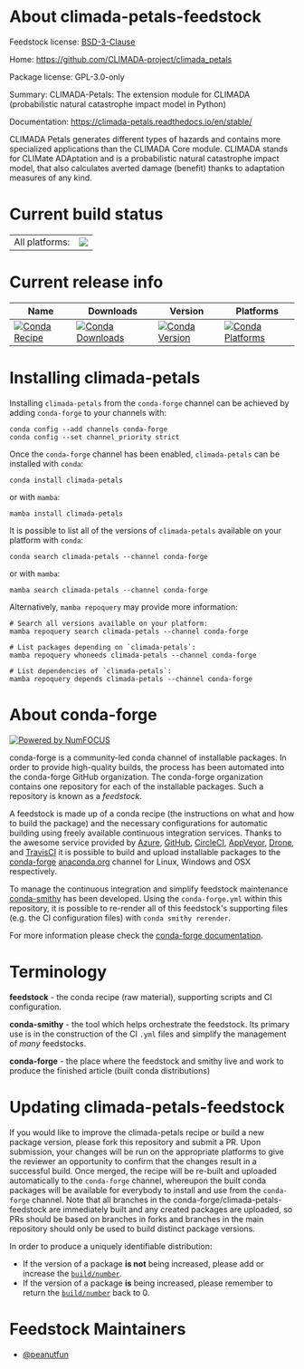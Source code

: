 About climada-petals-feedstock
==============================

Feedstock license: [BSD-3-Clause](https://github.com/conda-forge/climada-petals-feedstock/blob/main/LICENSE.txt)

Home: https://github.com/CLIMADA-project/climada_petals

Package license: GPL-3.0-only

Summary: CLIMADA-Petals: The extension module for CLIMADA (probabilistic natural catastrophe impact model in Python)

Documentation: https://climada-petals.readthedocs.io/en/stable/

CLIMADA Petals generates different types of hazards and contains more specialized
applications than the CLIMADA Core module. CLIMADA stands for CLIMate ADAptation and
is a probabilistic natural catastrophe impact model, that also calculates averted
damage (benefit) thanks to adaptation measures of any kind.


Current build status
====================


<table><tr><td>All platforms:</td>
    <td>
      <a href="https://dev.azure.com/conda-forge/feedstock-builds/_build/latest?definitionId=20202&branchName=main">
        <img src="https://dev.azure.com/conda-forge/feedstock-builds/_apis/build/status/climada-petals-feedstock?branchName=main">
      </a>
    </td>
  </tr>
</table>

Current release info
====================

| Name | Downloads | Version | Platforms |
| --- | --- | --- | --- |
| [![Conda Recipe](https://img.shields.io/badge/recipe-climada--petals-green.svg)](https://anaconda.org/conda-forge/climada-petals) | [![Conda Downloads](https://img.shields.io/conda/dn/conda-forge/climada-petals.svg)](https://anaconda.org/conda-forge/climada-petals) | [![Conda Version](https://img.shields.io/conda/vn/conda-forge/climada-petals.svg)](https://anaconda.org/conda-forge/climada-petals) | [![Conda Platforms](https://img.shields.io/conda/pn/conda-forge/climada-petals.svg)](https://anaconda.org/conda-forge/climada-petals) |

Installing climada-petals
=========================

Installing `climada-petals` from the `conda-forge` channel can be achieved by adding `conda-forge` to your channels with:

```
conda config --add channels conda-forge
conda config --set channel_priority strict
```

Once the `conda-forge` channel has been enabled, `climada-petals` can be installed with `conda`:

```
conda install climada-petals
```

or with `mamba`:

```
mamba install climada-petals
```

It is possible to list all of the versions of `climada-petals` available on your platform with `conda`:

```
conda search climada-petals --channel conda-forge
```

or with `mamba`:

```
mamba search climada-petals --channel conda-forge
```

Alternatively, `mamba repoquery` may provide more information:

```
# Search all versions available on your platform:
mamba repoquery search climada-petals --channel conda-forge

# List packages depending on `climada-petals`:
mamba repoquery whoneeds climada-petals --channel conda-forge

# List dependencies of `climada-petals`:
mamba repoquery depends climada-petals --channel conda-forge
```


About conda-forge
=================

[![Powered by
NumFOCUS](https://img.shields.io/badge/powered%20by-NumFOCUS-orange.svg?style=flat&colorA=E1523D&colorB=007D8A)](https://numfocus.org)

conda-forge is a community-led conda channel of installable packages.
In order to provide high-quality builds, the process has been automated into the
conda-forge GitHub organization. The conda-forge organization contains one repository
for each of the installable packages. Such a repository is known as a *feedstock*.

A feedstock is made up of a conda recipe (the instructions on what and how to build
the package) and the necessary configurations for automatic building using freely
available continuous integration services. Thanks to the awesome service provided by
[Azure](https://azure.microsoft.com/en-us/services/devops/), [GitHub](https://github.com/),
[CircleCI](https://circleci.com/), [AppVeyor](https://www.appveyor.com/),
[Drone](https://cloud.drone.io/welcome), and [TravisCI](https://travis-ci.com/)
it is possible to build and upload installable packages to the
[conda-forge](https://anaconda.org/conda-forge) [anaconda.org](https://anaconda.org/)
channel for Linux, Windows and OSX respectively.

To manage the continuous integration and simplify feedstock maintenance
[conda-smithy](https://github.com/conda-forge/conda-smithy) has been developed.
Using the ``conda-forge.yml`` within this repository, it is possible to re-render all of
this feedstock's supporting files (e.g. the CI configuration files) with ``conda smithy rerender``.

For more information please check the [conda-forge documentation](https://conda-forge.org/docs/).

Terminology
===========

**feedstock** - the conda recipe (raw material), supporting scripts and CI configuration.

**conda-smithy** - the tool which helps orchestrate the feedstock.
                   Its primary use is in the construction of the CI ``.yml`` files
                   and simplify the management of *many* feedstocks.

**conda-forge** - the place where the feedstock and smithy live and work to
                  produce the finished article (built conda distributions)


Updating climada-petals-feedstock
=================================

If you would like to improve the climada-petals recipe or build a new
package version, please fork this repository and submit a PR. Upon submission,
your changes will be run on the appropriate platforms to give the reviewer an
opportunity to confirm that the changes result in a successful build. Once
merged, the recipe will be re-built and uploaded automatically to the
`conda-forge` channel, whereupon the built conda packages will be available for
everybody to install and use from the `conda-forge` channel.
Note that all branches in the conda-forge/climada-petals-feedstock are
immediately built and any created packages are uploaded, so PRs should be based
on branches in forks and branches in the main repository should only be used to
build distinct package versions.

In order to produce a uniquely identifiable distribution:
 * If the version of a package **is not** being increased, please add or increase
   the [``build/number``](https://docs.conda.io/projects/conda-build/en/latest/resources/define-metadata.html#build-number-and-string).
 * If the version of a package **is** being increased, please remember to return
   the [``build/number``](https://docs.conda.io/projects/conda-build/en/latest/resources/define-metadata.html#build-number-and-string)
   back to 0.

Feedstock Maintainers
=====================

* [@peanutfun](https://github.com/peanutfun/)

